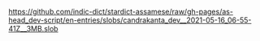 https://github.com/indic-dict/stardict-assamese/raw/gh-pages/as-head_dev-script/en-entries/slobs/candrakanta_dev__2021-05-16_06-55-41Z__3MB.slob  
